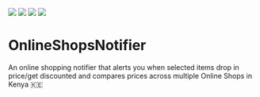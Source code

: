![](https://travis-ci.com/gatarelib/OnlineShopsNotifier.svg?branch=master)
![](https://img.shields.io/badge/python-2.7-yellow.svg)
![](https://img.shields.io/badge/requests-2.7.0-red.svg)
![](https://img.shields.io/badge/beautifulsoup-4.4.0-blue.svg)
# OnlineShopsNotifier
An online shopping notifier that alerts you when selected items drop in price/get discounted and compares prices across multiple Online Shops in Kenya 🇰🇪
